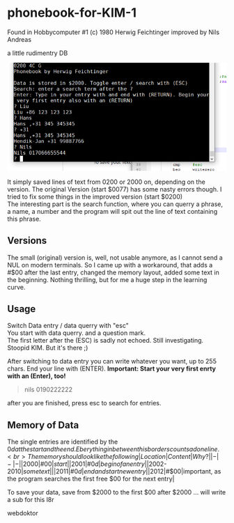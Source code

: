 # phonebook-for-KIM-1
Found in Hobbycomputer #1
(c) 1980 Herwig Feichtinger 
improved by Nils Andreas 

a little rudimentry DB 

![phonebook](https://github.com/netzherpes/phonebook-for-KIM-1/raw/main/phonebook..png)

It simply saved lines of text from 0200 or 2000 on, depending on the version. The original Version (start $0077) has some nasty errors though. I tried to fix some things in the improved version (start $0200)<br>
The interesting part is the search function, where you can querry a phrase, a name, a number and the program will spit out the line of text containing this phrase.

## Versions
The small (original) version is, well, not usable anymore, as I cannot send a NUL on modern terminals. So I came up with a workaround, that adds a #$00 after the last entry, changed the memory layout, added some text in the beginning. Nothing thrilling, but for me a huge step in the learning curve.

## Usage 
Switch Data entry / data querry with "esc" <br>
You start with data querry. and a question mark.<br>
The first letter after the (ESC) is sadly not echoed. Still investigating. Stoopid KIM. But it's there ;) 

After switching to data entry you can write whatever you want, up to 255 chars. End your line with (ENTER). **Important: Start your very first enrty with an (Enter), too!**<br>

 > nils 0190222222

after you are finished, press esc to search for entries.

## Memory of Data
The single entries are identified by the $0d at the start and the end. Eberything in between this borders counts ad one line.<br>
The memory should look like the following 
|Location|Content|Why?|
|-|-|-|
|$2000|#$00|start|
|$2001|#$0d|begin of an entry|
|$2002-$2010|some text||
|$2011|#$0d|end and start new entry|
|$2012|#$00|important, as the program searches the first free $00 for the next entry|

To save your data, save from $2000 to the first $00 after $2000 ... will write a sub for this l8r

webdoktor
